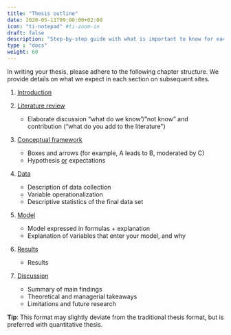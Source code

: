 ```yaml
---
title: "Thesis outline"
date: 2020-05-11T09:00:00+02:00
icon: "ti-notepad" #ti-zoom-in
draft: false
description: "Step-by-step guide with what is important to know for each phase of conducting your research"
type : "docs"
weight: 60
---
```


In writing your thesis, please adhere to the following chapter structure. We provide details on what we expect in each section on subsequent sites.

1. [Introduction](introduction)

2. [Literature review](literature)
    * Elaborate discussion “what do we know”/”not know” and contribution (“what do you add to the literature")

3. [Conceptual framework](conceptualframework)
    * Boxes and arrows (for example, A leads to B, moderated by C)
    * Hypothesis <ins>or</ins> expectations

4. [Data](data)
    * Description of data collection
    * Variable operationalization
    * Descriptive statistics of the final data set


5. [Model](model)
    * Model expressed in formulas + explanation
    * Explanation of variables that enter your model, and why

6. [Results](results)
    * Results

7. [Discussion](discussion)
    * Summary of main findings
    * Theoretical and managerial takeaways
    * Limitations and future research

__Tip__: This format may slightly deviate from the traditional thesis format,
      but is preferred with quantitative thesis.
